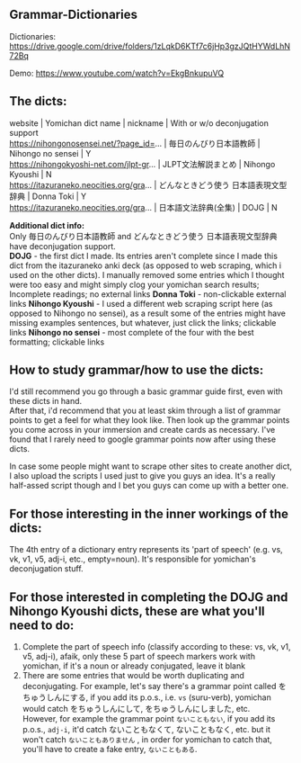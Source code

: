 ## Grammar-Dictionaries

Dictionaries: https://drive.google.com/drive/folders/1zLqkD6KTf7c6jHp3gzJQtHYWdLhN72Bq

Demo: https://www.youtube.com/watch?v=EkgBnkupuVQ

## The dicts:  
website | Yomichan dict name | nickname | With or w/o deconjugation support   
https://nihongonosensei.net/?page_id=... | 毎日のんびり日本語教師 | Nihongo no sensei | Y  
https://nihongokyoshi-net.com/jlpt-gr... | JLPT文法解説まとめ | Nihongo Kyoushi | N  
https://itazuraneko.neocities.org/gra... | どんなときどう使う 日本語表現文型辞典 | Donna Toki | Y  
https://itazuraneko.neocities.org/gra... | 日本語文法辞典(全集) | DOJG | N  

**Additional dict info:**   
Only 毎日のんびり日本語教師 and どんなときどう使う 日本語表現文型辞典 have deconjugation support.  
**DOJG** - the first dict I made. Its entries aren't complete since I made this dict from the itazuraneko anki deck (as opposed to web scraping, which i used on the other dicts). I manually removed some entries which I thought were too easy and might simply clog your yomichan search results; Incomplete readings; no external links
**Donna Toki** - non-clickable external links
**Nihongo Kyoushi** - I used a different web scraping script here (as opposed to Nihongo no sensei), as a result some of the entries might have missing examples sentences, but whatever, just click the links; clickable links
**Nihongo no sensei** - most complete of the four with the best formatting; clickable links


## How to study grammar/how to use the dicts:  
I'd still recommend you go through a basic grammar guide first, even with these dicts in hand.  
After that, i'd recommend that you at least skim through a list of grammar points to get a feel for what they look like. Then look up the grammar points you come across in your immersion and create cards as necessary. I've found that I rarely need to google grammar points now after using these dicts.
  
  

In case some people might want to scrape other sites to create another dict, I also upload the scripts I used just to give you guys an idea. It's a really half-assed script though and I bet you guys can come up with a better one.

## For those interesting in the inner workings of the dicts:  
The 4th entry of a dictionary entry represents its 'part of speech' (e.g. vs, vk, v1, v5, adj-i, etc., empty=noun). It's responsible for yomichan's deconjugation stuff.

## For those interested in completing the DOJG and Nihongo Kyoushi dicts, these are what you'll need to do:  
1. Complete the part of speech info (classify according to these: vs, vk, v1, v5, adj-i), afaik, only these 5 part of speech markers work with yomichan, if it's a noun or already conjugated, leave it blank
2. There are some entries that would be worth duplicating and deconjugating. For example, let's say there's a grammar point called をちゅうしんにする, if you add its p.o.s., i.e. `vs` (suru-verb), yomichan would catch をちゅうしんにして, をちゅうしんにしました, etc.   
However, for example the grammar point `ないこともない`, if you add its p.o.s., `adj-i`, it'd catch ないこともなくて, ないこともなく, etc. but it won't catch `ないこともありません` , in order for yomichan to catch that, you'll have to create a fake entry, `ないこともある`.
